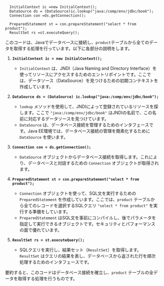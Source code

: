 ```
  InitialContext ic =new InitialContext();
  DataSource ds = (DataSource)ic.lookup("java:/comp/env/jdbc/book");
  Connection con =ds.getConnection();
  
  PreparedStatement st = con.prepareStatement("select * from product");
  ResultSet rs =st.executeQuery();
```
このコードは、Javaでデータベースに接続し、`product`テーブルから全てのデータを取得する処理を行っています。以下に各部分の説明をします。

1. **`InitialContext ic = new InitialContext();`**
   - `InitialContext` は、JNDI（Java Naming and Directory Interface）を使ってリソースにアクセスするためのエントリポイントです。ここでは、データソース（DataSource）を見つけるための初期コンテキストを作成しています。

2. **`DataSource ds = (DataSource) ic.lookup("java:/comp/env/jdbc/book");`**
   - `lookup` メソッドを使用して、JNDIによって登録されているリソースを探します。ここで `"java:/comp/env/jdbc/book"` はJNDIの名前で、この名前に対応するデータソースを見つけています。
   - `DataSource` は、データベース接続を管理するためのインタフェースです。Java EE環境では、データベース接続の管理を簡素化するために `DataSource` を使います。

3. **`Connection con = ds.getConnection();`**
   - `DataSource` オブジェクトからデータベース接続を取得します。これにより、データベースと対話するための `Connection` オブジェクトが取得されます。

4. **`PreparedStatement st = con.prepareStatement("select * from product");`**
   - `Connection` オブジェクトを使って、SQL文を実行するための `PreparedStatement` を作成しています。ここでは、`product` テーブルから全てのレコードを選択するSQLクエリ `"select * from product"` を実行する準備をしています。
   - `PreparedStatement` はSQL文を事前にコンパイルし、後でパラメータを指定して実行できるオブジェクトです。セキュリティとパフォーマンスの面で優れています。

5. **`ResultSet rs = st.executeQuery();`**
   - SQLクエリを実行し、結果セット（`ResultSet`）を取得します。`ResultSet` はクエリの結果を表し、データベースから返された行を順次処理するためのインタフェースです。

要約すると、このコードはデータベース接続を確立し、`product` テーブルの全データを取得する処理を行うものです。
